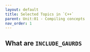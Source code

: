 ```yaml
---
layout: default
title: Selected Topics in `C++`
parent: Unit:01 - Compiling concepts
nav_order: 1
---
```


## What are `INCLUDE_GAURDS`

